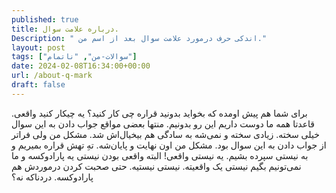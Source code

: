 ```yaml
---
published: true
title: درباره علامت سوال.
Description: " اندکی حرف درمورد علامت سوال بعد از اسم من."
layout: post
tags: ["سوالات-من", "ناتمام"]
date: 2024-02-08T16:34:00+00:00
url: /about-q-mark
draft: false
---
```

برای شما هم پیش اومده که بخواید بدونید قراره چی کار کنید؟ یه چیکار کنید واقعی. قاعدتا همه ما دوست داریم این رو بدونیم. منتها بعضی مواقع جواب دادن به این سوال خیلی سخته. زیادی سخته و نمی‌شه به سادگی هم بیخیال‌اش شد. مشکل من ولی فراتر از جواب دادن به این سوال بود. مشکل من اون نهایت و پایان‌شه. تهِ تهش قراره بمیریم و به نیستی سپرده بشیم. یه نیستی واقعی! البته واقعی بودن نیستی یه پارادوکسه و ما نمی‌تونیم بگیم نیستی یک واقعیته. نیستی نیستیه. حتی صحبت کردن درموردش هم پارادوکسه. دردناکه نه؟
